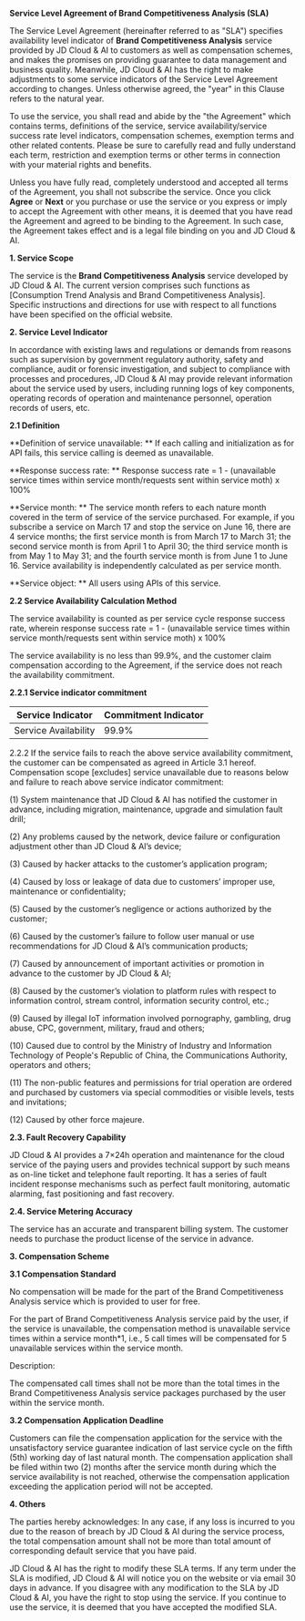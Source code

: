 **Service Level Agreement of Brand Competitiveness Analysis (SLA)**

The Service Level Agreement (hereinafter referred to as "SLA") specifies availability level indicator of **Brand Competitiveness Analysis** service provided by JD Cloud & AI to customers as well as compensation schemes, and makes the promises on providing guarantee to data management and business quality. Meanwhile, JD Cloud & AI has the right to make adjustments to some service indicators of the Service Level Agreement according to changes. Unless otherwise agreed, the "year" in this Clause refers to the natural year.

To use the service, you shall read and abide by the "the Agreement" which contains terms, definitions of the service, service availability/service success rate level indicators, compensation schemes, exemption terms and other related contents. Please be sure to carefully read and fully understand each term, restriction and exemption terms or other terms in connection with your material rights and benefits.

Unless you have fully read, completely understood and accepted all terms of the Agreement, you shall not subscribe the service. Once you click **Agree** or **Next** or you purchase or use the service or you express or imply to accept the Agreement with other means, it is deemed that you have read the Agreement and agreed to be binding to the Agreement. In such case, the Agreement takes effect and is a legal file binding on you and JD Cloud & AI.

**1. Service Scope**

The service is the **Brand Competitiveness Analysis** service developed by JD Cloud & AI. The current version comprises such functions as [Consumption Trend Analysis and Brand Competitiveness Analysis]. Specific instructions and directions for use with respect to all functions have been specified on the official website.

**2. Service Level Indicator**

In accordance with existing laws and regulations or demands from reasons such as supervision by government regulatory authority, safety and compliance, audit or forensic investigation, and subject to compliance with processes and procedures, JD Cloud & AI may provide relevant information about the service used by users, including running logs of key components, operating records of operation and maintenance personnel, operation records of users, etc.

**2.1 Definition**

**Definition of service unavailable: ** If each calling and initialization as for API fails, this service calling is deemed as unavailable.

**Response success rate: ** Response success rate = 1 - (unavailable service times within service month/requests sent within service moth) x 100%

**Service month: ** The service month refers to each nature month covered in the term of service of the service purchased. For example, if you subscribe a service on March 17 and stop the service on June 16, there are 4 service months; the first service month is from March 17 to March 31; the second service month is from April 1 to April 30; the third service month is from May 1 to May 31; and the fourth service month is from June 1 to June 16. Service availability is independently calculated as per service month.

**Service object: ** All users using APIs of this service.

**2.2 Service Availability Calculation Method**

The service availability is counted as per service cycle response success rate, wherein response success rate = 1 - (unavailable service times within service month/requests sent within service moth) x 100%

The service availability is no less than 99.9%, and the customer claim compensation according to the Agreement, if the service does not reach the availability commitment.

**2.2.1 Service indicator commitment**

| **Service Indicator** | **Commitment Indicator**        |
|--------------|---------------------|
| Service Availability   | 99.9% |

2.2.2 If the service fails to reach the above service availability commitment, the customer can be compensated as agreed in Article 3.1 hereof. Compensation scope [excludes] service unavailable due to reasons below and failure to reach above service indicator commitment:

(1) System maintenance that JD Cloud & AI has notified the customer in advance, including migration, maintenance, upgrade and simulation fault drill;

(2) Any problems caused by the network, device failure or configuration adjustment other than JD Cloud & AI’s device;

(3) Caused by hacker attacks to the customer’s application program;

(4) Caused by loss or leakage of data due to customers’ improper use, maintenance or confidentiality;

(5) Caused by the customer’s negligence or actions authorized by the customer;

(6) Caused by the customer’s failure to follow user manual or use recommendations for JD Cloud & AI’s communication products;

(7) Caused by announcement of important activities or promotion in advance to the customer by JD Cloud & AI;

(8) Caused by the customer’s violation to platform rules with respect to information control, stream control, information security control, etc.;

(9) Caused by illegal IoT information involved pornography, gambling, drug abuse, CPC, government, military, fraud and others;

(10) Caused due to control by the Ministry of Industry and Information Technology of People's Republic of China, the Communications Authority, operators and others;

(11) The non-public features and permissions for trial operation are ordered and purchased by customers via special commodities or visible levels, tests and invitations;

(12) Caused by other force majeure.

**2.3. Fault Recovery Capability**

JD Cloud & AI provides a 7×24h operation and maintenance for the cloud service of the paying users and provides technical support by such means as on-line ticket and telephone fault reporting. It has a series of fault incident response mechanisms such as perfect fault monitoring, automatic alarming, fast positioning and fast recovery.

**2.4. Service Metering Accuracy**

The service has an accurate and transparent billing system. The customer needs to purchase the product license of the service in advance.

**3. Compensation Scheme**

**3.1 Compensation Standard**

No compensation will be made for the part of the Brand Competitiveness Analysis service which is provided to user for free.

For the part of Brand Competitiveness Analysis service paid by the user, if the service is unavailable, the compensation method is unavailable service times within a service month\*1, i.e., 5 call times will be compensated for 5 unavailable services within the service month.



Description:

The compensated call times shall not be more than the total times in the Brand Competitiveness Analysis service packages purchased by the user within the service month.

**3.2 Compensation Application Deadline**

Customers can file the compensation application for the service with the unsatisfactory service guarantee indication of last service cycle on the fifth (5th) working day of last natural month. The compensation application shall be filed within two (2) months after the service month during which the service availability is not reached, otherwise the compensation application exceeding the application period will not be accepted.

**4. Others**

The parties hereby acknowledges: In any case, if any loss is incurred to you due to the reason of breach by JD Cloud & AI during the service process, the total compensation amount shall not be more than total amount of corresponding default service that you have paid.

JD Cloud & AI has the right to modify these SLA terms. If any term under the SLA is modified, JD Cloud & AI will notice you on the website or via email 30 days in advance. If you disagree with any modification to the SLA by JD Cloud & AI, you have the right to stop using the service. If you continue to use the service, it is deemed that you have accepted the modified SLA.
